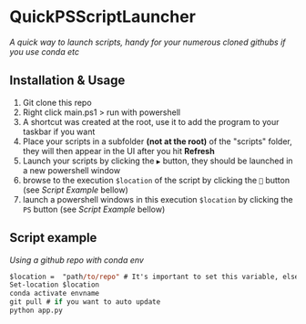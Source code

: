 # QuickPSScriptLauncher
*A quick way to launch scripts, handy for your numerous cloned githubs if you use conda etc*

## Installation & Usage
1. Git clone this repo
2. Right click main.ps1 > run with powershell
3. A shortcut was created at the root, use it to add the program to your taskbar if you want
4. Place your scripts in a subfolder **(not at the root)** of the "scripts" folder, they will then appear in the UI after you hit **Refresh**
5. Launch your scripts by clicking the `▶️` button, they should be launched in a new powershell window
6. browse to the execution `$location` of the script by clicking the `📂` button (see *Script Example* bellow)
7. launch a powershell windows in this execution `$location` by clicking the `PS` button (see *Script Example* bellow)


## Script example
*Using a github repo with conda env*
```ps
$location =  "path/to/repo" # It's important to set this variable, else the  📂 and PS buttons won't appear 
Set-location $location
conda activate envname
git pull # if you want to auto update
python app.py
```
